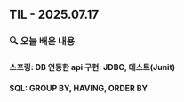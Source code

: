 ## TIL - 2025.07.17

### 🔍 오늘 배운 내용

#### 스프링: DB 연동한 api 구현: JDBC, 테스트(Junit)

#### SQL: GROUP BY, HAVING, ORDER BY